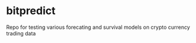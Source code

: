 # bitpredict
Repo for testing various forecating and survival models on crypto currency trading data
